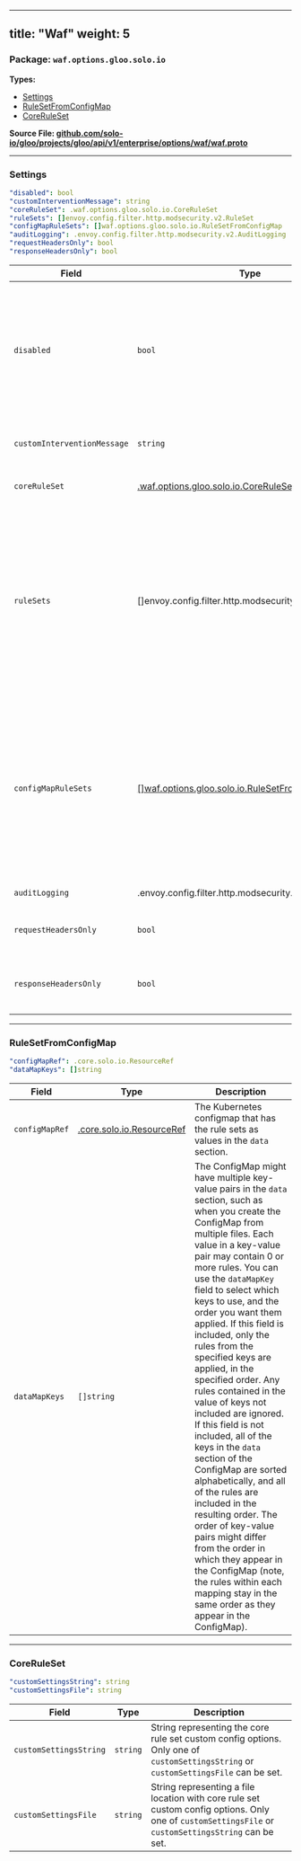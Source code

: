 
---
title: "Waf"
weight: 5
---

<!-- Code generated by solo-kit. DO NOT EDIT. -->


### Package: `waf.options.gloo.solo.io` 
**Types:**


- [Settings](#settings)
- [RuleSetFromConfigMap](#rulesetfromconfigmap)
- [CoreRuleSet](#coreruleset)
  



**Source File: [github.com/solo-io/gloo/projects/gloo/api/v1/enterprise/options/waf/waf.proto](https://github.com/solo-io/gloo/blob/main/projects/gloo/api/v1/enterprise/options/waf/waf.proto)**





---
### Settings



```yaml
"disabled": bool
"customInterventionMessage": string
"coreRuleSet": .waf.options.gloo.solo.io.CoreRuleSet
"ruleSets": []envoy.config.filter.http.modsecurity.v2.RuleSet
"configMapRuleSets": []waf.options.gloo.solo.io.RuleSetFromConfigMap
"auditLogging": .envoy.config.filter.http.modsecurity.v2.AuditLogging
"requestHeadersOnly": bool
"responseHeadersOnly": bool

```

| Field | Type | Description |
| ----- | ---- | ----------- | 
| `disabled` | `bool` | Disable waf on this resource (if omitted defaults to false). If a route/virtual host is configured with WAF, you must explicitly disable its WAF, i.e., it will not inherit the disabled status of its parent. |
| `customInterventionMessage` | `string` | Custom massage to display if an intervention occurs. |
| `coreRuleSet` | [.waf.options.gloo.solo.io.CoreRuleSet](../waf.proto.sk/#coreruleset) | Add OWASP core rule set if nil will not be added. |
| `ruleSets` | []envoy.config.filter.http.modsecurity.v2.RuleSet | Custom rule sets to add. Any subsequent changes to the rules in these files are not automatically updated. To update rules from files, version and update the file name. If you want dynamically updated rules, use the `configMapRuleSets` option instead. |
| `configMapRuleSets` | [[]waf.options.gloo.solo.io.RuleSetFromConfigMap](../waf.proto.sk/#rulesetfromconfigmap) | Kubernetes configmaps with the rule sets that you want to use. The rules must be in the value of the key-value mappings in the `data` field of the configmap. Subsequent updates to the configmap values are dynamically updated in the configuration. |
| `auditLogging` | .envoy.config.filter.http.modsecurity.v2.AuditLogging | Audit Log settings. |
| `requestHeadersOnly` | `bool` | Only process request headers, not buffering the request body. |
| `responseHeadersOnly` | `bool` | Only process response headers, not buffering the response body. |




---
### RuleSetFromConfigMap



```yaml
"configMapRef": .core.solo.io.ResourceRef
"dataMapKeys": []string

```

| Field | Type | Description |
| ----- | ---- | ----------- | 
| `configMapRef` | [.core.solo.io.ResourceRef](../../../../../../../../../solo-kit/api/v1/ref.proto.sk/#resourceref) | The Kubernetes configmap that has the rule sets as values in the `data` section. |
| `dataMapKeys` | `[]string` | The ConfigMap might have multiple key-value pairs in the `data` section, such as when you create the ConfigMap from multiple files. Each value in a key-value pair may contain 0 or more rules. You can use the `dataMapKey` field to select which keys to use, and the order you want them applied. If this field is included, only the rules from the specified keys are applied, in the specified order. Any rules contained in the value of keys not included are ignored. If this field is not included, all of the keys in the `data` section of the ConfigMap are sorted alphabetically, and all of the rules are included in the resulting order. The order of key-value pairs might differ from the order in which they appear in the ConfigMap (note, the rules within each mapping stay in the same order as they appear in the ConfigMap). |




---
### CoreRuleSet



```yaml
"customSettingsString": string
"customSettingsFile": string

```

| Field | Type | Description |
| ----- | ---- | ----------- | 
| `customSettingsString` | `string` | String representing the core rule set custom config options. Only one of `customSettingsString` or `customSettingsFile` can be set. |
| `customSettingsFile` | `string` | String representing a file location with core rule set custom config options. Only one of `customSettingsFile` or `customSettingsString` can be set. |





<!-- Start of HubSpot Embed Code -->
<script type="text/javascript" id="hs-script-loader" async defer src="//js.hs-scripts.com/5130874.js"></script>
<!-- End of HubSpot Embed Code -->
